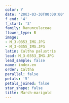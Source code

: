 ```yaml
---
color: Y
date: '2003-03-30T00:00:00'
f_end: '4'
f_start: '3'
family: Ranunculaceae
flower_type: B
image:
- M_3-0353_IMG.JPG
- M_3-0355_IMG.JPG
latin: Caltha palustris
lead: M_3-0353_IMG.JPG
lead_sample: false
name: index.en
order: Caltha
parallel: false
petals: '5'
petals_joined: false
star_shape: false
title: Marsh-marigold
---
```

